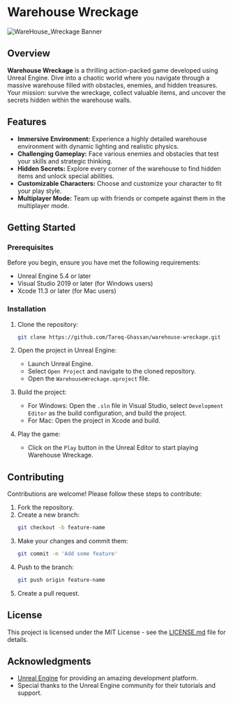 
# Warehouse Wreckage

![WareHouse_Wreckage Banner](https://github.com/user-attachments/assets/cb7fb085-1f81-42d6-bb21-0cead4e95114)

## Overview

**Warehouse Wreckage** is a thrilling action-packed game developed using Unreal Engine. Dive into a chaotic world where you navigate through a massive warehouse filled with obstacles, enemies, and hidden treasures. Your mission: survive the wreckage, collect valuable items, and uncover the secrets hidden within the warehouse walls.

## Features

- **Immersive Environment:** Experience a highly detailed warehouse environment with dynamic lighting and realistic physics.
- **Challenging Gameplay:** Face various enemies and obstacles that test your skills and strategic thinking.
- **Hidden Secrets:** Explore every corner of the warehouse to find hidden items and unlock special abilities.
- **Customizable Characters:** Choose and customize your character to fit your play style.
- **Multiplayer Mode:** Team up with friends or compete against them in the multiplayer mode.

## Getting Started

### Prerequisites

Before you begin, ensure you have met the following requirements:
- Unreal Engine 5.4 or later
- Visual Studio 2019 or later (for Windows users)
- Xcode 11.3 or later (for Mac users)

### Installation

1. Clone the repository:
    ```bash
    git clone https://github.com/Tareq-Ghassan/warehouse-wreckage.git
    ```

2. Open the project in Unreal Engine:
    - Launch Unreal Engine.
    - Select `Open Project` and navigate to the cloned repository.
    - Open the `WarehouseWreckage.uproject` file.

3. Build the project:
    - For Windows: Open the `.sln` file in Visual Studio, select `Development Editor` as the build configuration, and build the project.
    - For Mac: Open the project in Xcode and build.

4. Play the game:
    - Click on the `Play` button in the Unreal Editor to start playing Warehouse Wreckage.

## Contributing

Contributions are welcome! Please follow these steps to contribute:

1. Fork the repository.
2. Create a new branch: 
    ```bash
    git checkout -b feature-name
    ```
3. Make your changes and commit them:
    ```bash
    git commit -m 'Add some feature'
    ```
4. Push to the branch:
    ```bash
    git push origin feature-name
    ```
5. Create a pull request.

## License

This project is licensed under the MIT License - see the [LICENSE.md](LICENSE) file for details.

## Acknowledgments

- [Unreal Engine](https://www.unrealengine.com/) for providing an amazing development platform.
- Special thanks to the Unreal Engine community for their tutorials and support.
